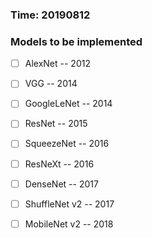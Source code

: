 ### Time: 20190812

### Models to be implemented

* [ ] AlexNet -- 2012
* [ ] VGG -- 2014
* [ ] GoogleLeNet -- 2014
* [ ] ResNet -- 2015
* [ ] SqueezeNet -- 2016
* [ ] ResNeXt -- 2016
* [ ] DenseNet -- 2017
* [ ] ShuffleNet v2 -- 2017
* [ ] MobileNet v2 -- 2018


